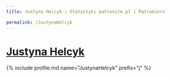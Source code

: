 ```yaml
---
title: Justyna Helcyk | Statystyki patronite.pl | Patromierz

permalink: /JustynaHelcyk
---
```


# [Justyna Helcyk](https://patronite.pl/JustynaHelcyk)

{% include profile.md name="JustynaHelcyk" prefix="j" %}
